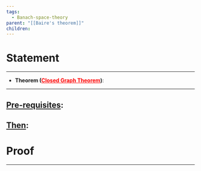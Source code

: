 ```yaml
---
tags:
  - Banach-space-theory
parent: "[[Baire's theorem]]"
children:
---
```



# Statement
---
- **Theorem (<u style='color:red'>Closed Graph Theorem</u>)**:  
---
<u>Pre-requisites</u>:
- 

<u>Then</u>: 
- 

# Proof
---
